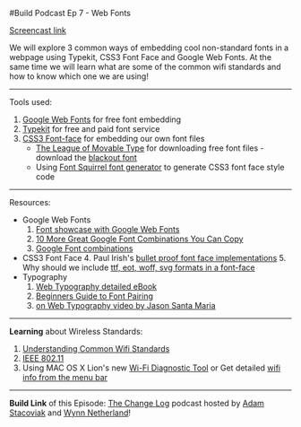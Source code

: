 #Build Podcast Ep 7 - Web Fonts

[Screencast link ](http://build-podcast.com/web-fonts/)

We will explore 3 common ways of embedding cool non-standard fonts in a webpage using Typekit, CSS3 Font Face and Google Web Fonts. At the same time we will learn what are some of the common wifi standards and how to know which one we are using!

________________

Tools used:

1. [Google Web Fonts](http://www.google.com/webfonts/) for free font embedding
1. [Typekit](https://typekit.com/) for free and paid font service
1. [CSS3 Font-face](http://www.w3schools.com/css3/css3_fonts.asp) for embedding our own font files
    - [The League of Movable Type](http://www.theleagueofmoveabletype.com/) for downloading free font files - download the [blackout font](http://www.theleagueofmoveabletype.com/blackout)
    - Using [Font Squirrel font generator](http://www.fontsquirrel.com/fontface/generator/) to generate CSS3 font face style code

___________________________

Resources:

- Google Web Fonts
    1. [Font showcase with Google Web Fonts](http://hellohappy.org/beautiful-web-type/)
    1. [10 More Great Google Font Combinations You Can Copy](http://designshack.net/articles/typography/10-more-great-google-font-combinations-you-can-copy/)
    2. [Google Font combinations](http://www.briangardner.com/google-font-combinations/)
- CSS3 Font Face
    4. Paul Irish's [bullet proof font face implementations](http://paulirish.com/2009/bulletproof-font-face-implementation-syntax/)
    5. Why should we include [ttf, eot, woff, svg formats in a font-face](http://stackoverflow.com/questions/11002820/why-should-we-include-ttf-eot-woff-svg-in-a-font-face)
- Typography
    1. [Web Typography detailed eBook](http://webtypography.net/toc/)
    3. [Beginners Guide to Font Pairing](http://webdesign.tutsplus.com/articles/typography-articles/a-beginners-guide-to-pairing-fonts/)
    1. [on Web Typography video by Jason Santa Maria](https://vimeo.com/34178417)

________________________

**Learning** about Wireless Standards:

1. [Understanding Common Wifi Standards](http://www.makeuseof.com/tag/understanding-common-wifi-standards-technology-explained/)
2. [IEEE 802.11](http://en.wikipedia.org/wiki/IEEE_802.11) 
3. Using MAC OS X Lion's new [Wi-Fi Diagnostic Tool](http://blogs.aerohive.com/blog/the-wireless-lan-architecture-blog-3/using-mac-os-x-lions-new-wi-fi-diagnostics-tool-) or Get detailed [wifi info from the menu bar](http://osxdaily.com/2011/06/15/get-detailed-wifi-info-from-the-menu-bar/)

________________________

**Build Link** of this Episode: [The Change Log](http://thechangelog.com/) podcast hosted by [Adam Stacoviak](http://twitter.com/adamstac) and [Wynn Netherland](http://twitter.com/pengwynn)!
